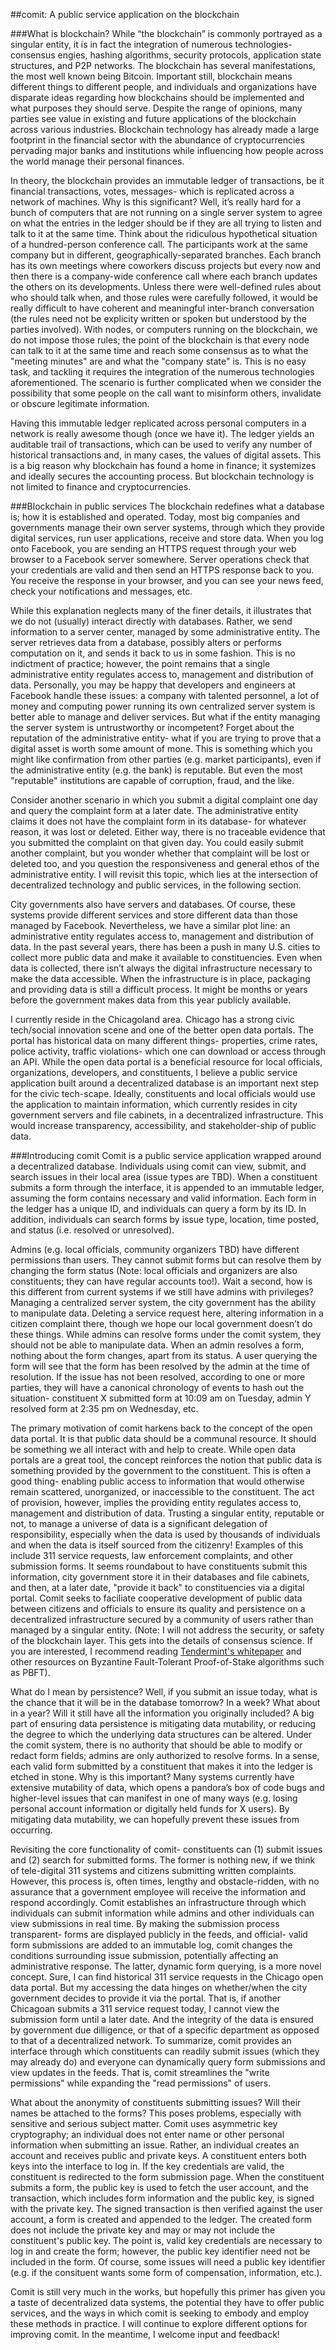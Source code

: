##comit: A public service application on the blockchain 

###What is blockchain?
While “the blockchain” is commonly portrayed as a singular entity, it is in fact the integration of numerous technologies- consensus engies, hashing algorithms, security protocols, application state structures, and P2P networks. The blockchain has several manifestations, the most well known being Bitcoin. Important still, blockchain means different things to different people, and individuals and organizations have disparate ideas regarding how blockchains should be implemented and what purposes they should serve. Despite the range of opinions, many parties see value in existing and future applications of the blockchain across various industries. Blockchain technology has already made a large footprint in the financial sector with the abundance of cryptocurrencies pervading major banks and institutions while influencing how people across the world manage their personal finances. 

In theory, the blockchain provides an immutable ledger of transactions, be it financial transactions, votes, messages- which is replicated across a network of machines. Why is this significant? Well, it’s really hard for a bunch of computers that are not running on a single server system to agree on what the entries in the ledger should be if they are all trying to listen and talk to it at the same time. Think about the ridiculous hypothetical situation of a hundred-person conference call. The participants work at the same company but in different, geographically-separated branches. Each branch has its own meetings where coworkers discuss projects but every now and then there is a company-wide conference call where each branch updates the others on its developments. Unless there were well-defined rules about who should talk when, and those rules were carefully followed, it would be really difficult to have coherent and meaningful inter-branch conversation (the rules need not be explicity written or spoken but understood by the parties involved). With nodes, or computers running on the blockchain, we do not impose those rules; the point of the blockchain is that every node can talk to it at the same time and reach some consensus as to what the "meeting minutes" are and what the "company state" is. This is no easy task, and tackling it requires the integration of the numerous technologies aforementioned. The scenario is further complicated when we consider the possibility that some people on the call want to misinform others, invalidate or obscure legitimate information.

Having this immutable ledger replicated across personal computers in a network is really awesome though (once we have it). The ledger yields an auditable trail of transactions, which can be used to verify any number of historical transactions and, in many cases, the values of digital assets. This is a big reason why blockchain has found a home in finance; it systemizes and ideally secures the accounting process. But blockchain technology is not limited to finance and cryptocurrencies.

###Blockchain in public services
The blockchain redefines what a database is; how it is established and operated. Today, most big companies and governments manage their own server systems, through which they provide digital services, run user applications, receive and store data. When you log onto Facebook, you are sending an HTTPS request through your web browser to a Facebook server somewhere. Server operations check that your credentials are valid and then send an HTTPS response back to you. You receive the response in your browser, and you can see your news feed, check your notifications and messages, etc.

While this explanation neglects many of the finer details, it illustrates that we do not (usually) interact directly with databases. Rather, we send information to a server center, managed by some administrative entity. The server retrieves data from a database, possibly alters or performs computation on it, and sends it back to us in some fashion. This is no indictment of practice; however, the point remains that a single administrative entity regulates access to, management and distribution of data. Personally, you may be happy that developers and engineers at Facebook handle these issues: a company with talented personnel, a lot of money and computing power running its own centralized server system is better able to manage and deliver services. But what if the entity managing the server system is untrustworthy or incompetent? Forget about the reputation of the administrative entity- what if you are trying to prove that a digital asset is worth some amount of mone. This is something which you might like confirmation from other parties (e.g. market participants), even if the administrative entity (e.g. the bank) is reputable. But even the most "reputable" institutions are capable of corruption, fraud, and the like. 

Consider another scenario in which you submit a digital complaint one day and query the complaint form at a later date. The administrative entity claims it does not have the complaint form in its database- for whatever reason, it was lost or deleted. Either way, there is no traceable evidence that you submitted the complaint on that given day. You could easily submit another complaint, but you wonder whether that complaint will be lost or deleted too, and you question the responsiveness and general ethos of the administrative entity. I will revisit this topic, which lies at the intersection of decentralized technology and public services, in the following section.

City governments also have servers and databases. Of course, these systems provide different services and store different data than those managed by Facebook. Nevertheless, we have a similar plot line: an administrative entity regulates access to, management and distribution of data. In the past several years, there has been a push in many U.S. cities to collect more public data and make it available to constituencies. Even when data is collected, there isn’t always the digital infrastructure necessary to make the data accessible. When the infrastructure is in place, packaging and providing data is still a difficult process. It might be months or years before the government makes data from this year publicly available. 

I currently reside in the Chicagoland area. Chicago has a strong civic tech/social innovation scene and one of the better open data portals. The portal has historical data on many different things- properties, crime rates, police activity, traffic violations- which one can download or access through an API. While the open data portal is a beneficial resource for local officials, organizations, developers, and constituents, I believe a public service application built around a decentralized database is an important next step for the civic tech-scape. Ideally, constituents and local officials would use the application to maintain information, which currently resides in city government servers and file cabinets, in a decentralized infrastructure. This would increase transparency, accessibility, and stakeholder-ship of public data.

###Introducing comit
Comit is a public service application wrapped around a decentralized database. Individuals using comit can view, submit, and search issues in their local area (issue types are TBD). When a constituent submits a form through the interface, it is appended to an immutable ledger, assuming the form contains necessary and valid information. Each form in the ledger has a unique ID, and individuals can query a form by its ID. In addition, individuals can search forms by issue type, location, time posted, and status (i.e. resolved or unresolved). 

Admins (e.g. local officials, community organizers TBD) have different permissions than users. They cannot submit forms but can resolve them by changing the form status (Note: local officials and organizers are also constituents; they can have regular accounts too!). Wait a second, how is this different from current systems if we still have admins with privileges? Managing a centralized server system, the city government has the ability to manipulate data. Deleting a service request here, altering information in a citizen complaint there, though we hope our local government doesn’t do these things. While admins can resolve forms under the comit system, they should not be able to manipulate data. When an admin resolves a form, nothing about the form changes, apart from its status. A user querying the form will see that the form has been resolved by the admin at the time of resolution. If the issue has not been resolved, according to one or more parties, they will have a canonical chronology of events to hash out the situation- constituent X submitted form at 10:09 am on Tuesday, admin Y resolved form at 2:35 pm on Wednesday, etc. 

The primary motivation of comit harkens back to the concept of the open data portal. It is that public data should be a communal resource. It should be something we all interact with and help to create. While open data portals are a great tool, the concept reinforces the notion that public data is something provided by the government to the constituent. This is often a good thing- enabling public access to information that would otherwise remain scattered, unorganized, or inaccessible to the constituent. The act of provision, however, implies the providing entity regulates access to, management and distribution of data. Trusting a singular entity, reputable or not, to manage a universe of data is a significant delegation of responsibility, especially when the data is used by thousands of individuals and when the data is itself sourced from the citizenry! Examples of this include 311 service requests, law enforcement complaints, and other submission forms. It seems roundabout to have constituents submit this information, city government store it in their databases and file cabinets, and then, at a later date, "provide it back" to constituencies via a digital portal. Comit seeks to faciliate cooperative development of public data between citizens and officials to ensure its quality and persistence on a decentralized infrastructure secured by a community of users rather than managed by a singular entity.  (Note: I will not address the security, or safety of the blockchain layer. This gets into the details of consensus science. If you are interested, I recommend reading [Tendermint's whitepaper](http://tendermint.com/docs/tendermint.pdf) and other resources on Byzantine Fault-Tolerant Proof-of-Stake algorithms such as PBFT).

What do I mean by persistence? Well, if you submit an issue today, what is the chance that it will be in the database tomorrow? In a week? What about in a year? Will it still have all the information you originally included? A big part of ensuring data persistence is mitigating data mutability, or reducing the degree to which the underlying data structures can be altered. Under the comit system, there is no authority that should be able to modify or redact form fields; admins are only authorized to resolve forms. In a sense, each valid form submitted by a constituent that makes it into the ledger is etched in stone. Why is this important? Many systems currently have extensive mutability of data, which opens a pandora’s box of code bugs and higher-level issues that can manifest in one of many ways (e.g. losing personal account information or digitally held funds for X users). By mitigating data mutability, we can hopefully prevent these issues from occurring.

Revisiting the core functionality of comit- constituents can (1) submit issues and (2) search for submitted forms. The former is nothing new, if we think of tele-digital 311 systems and citizens submitting written complaints. However, this process is, often times, lengthy and obstacle-ridden, with no assurance that a government employee will receive the information and respond accordingly. Comit establishes an infrastructure through which individuals can submit information while admins and other individuals can view submissions in real time. By making the submission process transparent- forms are displayed publicly in the feeds, and official- valid form submissions are added to an immutable log, comit changes the conditions surrounding issue submission, potentially affecting an administrative response. The latter, dynamic form querying, is a more novel concept. Sure, I can find historical 311 service requests in the Chicago open data portal. But my accessing the data hinges on whether/when the city government decides to provide it via the portal. That is, if another Chicagoan submits a 311 service request today, I cannot view the submission form until a later date. And the integrity of the data is ensured by government due dilligence, or that of a specific department as opposed to that of a decentralized network. To summarize, comit provides an interface through which constituents can readily submit issues (which they may already do) and everyone can dynamically query form submissions and view updates in the feeds. That is, comit streamlines the "write permissions" while expanding the "read permissions" of users.

What about the anonymity of constituents submitting issues? Will their names be attached to the forms? This poses problems, especially with sensitive and serious subject matter. Comit uses asymmetric key cryptography; an individual does not enter name or other personal information when submitting an issue. Rather, an individual creates an account and receives public and private keys. A constituent enters both keys into the interface to log in. If the key credentials are valid, the constituent is redirected to the form submission page. When the constituent submits a form, the public key is used to fetch the user account, and the transaction, which includes form information and the public key, is signed with the private key. The signed transaction is then verified against the user account, a form is created and appended to the ledger. The created form does not include the private key and may or may not include the constituent's public key. The point is, valid key credentials are necessary to log in and create the form; however, the public key identifier need not be included in the form. Of course, some issues will need a public key identifier (e.g. if the consituent wants some form of compensation, information, etc.).

Comit is still very much in the works, but hopefully this primer has given you a taste of decentralized data systems, the potential they have to offer public services, and the ways in which comit is seeking to embody and employ these methods in practice. I will continue to explore different options for improving comit. In the meantime, I welcome input and feedback!

